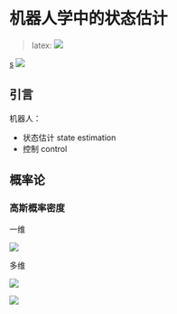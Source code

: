 # 机器人学中的状态估计

> latex: ![](https://latex.codecogs.com/gif.latex?\pi)

<a href="https://latex.codecogs.com/gif.latex?" target="latex">s</a>
![](#latex\pi)

## 引言

机器人：
+ 状态估计 state estimation
+ 控制 control

## 概率论

### 高斯概率密度

一维

![](https://latex.codecogs.com/gif.latex?p(x\mid\mu,\sigma^2)=\frac{1}{\sqrt{2\pi\sigma^2}}exp(-\frac{1}{2}\frac{(x-\mu)^2}{\sigma^2}))

多维

![](https://latex.codecogs.com/gif.latex?p(x\mid\mu,\Sigma)=\frac{1}{\sqrt{(2\pi)^{N}det\Sigma}}exp(-\frac{1}{2}(x-\mu)^{T}\Sigma^{-1}(x-\mu)))

![][a]

[latex]:https://latex.codecogs.com/gif.latex?
[a]:[latex]p(x\mid\mu,\Sigma)=\frac{1}{\sqrt{(2\pi)^{N}det\Sigma}}exp(-\frac{1}{2}(x-\mu)^{T}\Sigma^{-1}(x-\mu))

